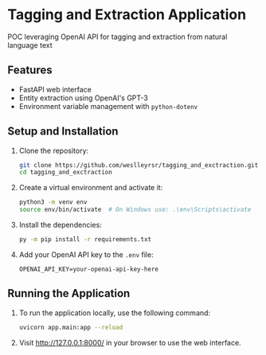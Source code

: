 # Tagging and Extraction Application
POC leveraging OpenAI API for tagging and extraction from natural language text

## Features
- FastAPI web interface
- Entity extraction using OpenAI's GPT-3
- Environment variable management with `python-dotenv`

## Setup and Installation

1. Clone the repository:
    ```bash
    git clone https://github.com/weslleyrsr/tagging_and_exctraction.git
    cd tagging_and_exctraction
    ```

2. Create a virtual environment and activate it:
    ```bash
    python3 -m venv env
    source env/bin/activate  # On Windows use: .\env\Scripts\activate
    ```

3. Install the dependencies:
    ```bash
    py -m pip install -r requirements.txt
    ```

4. Add your OpenAI API key to the `.env` file: 
    ```
    OPENAI_API_KEY=your-openai-api-key-here
    ```

## Running the Application
1. To run the application locally, use the following command:
    ```bash
    uvicorn app.main:app --reload
    ```

2. Visit http://127.0.0.1:8000/ in your browser to use the web interface.
